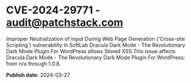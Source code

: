 # CVE-2024-29771 - audit@patchstack.com

Improper Neutralization of Input During Web Page Generation ('Cross-site Scripting') vulnerability in SoftLab Dracula Dark Mode - The Revolutionary Dark Mode Plugin For WordPress allows Stored XSS.This issue affects Dracula Dark Mode - The Revolutionary Dark Mode Plugin For WordPress: from n/a through 1.0.8.



**Publish date:** 2024-03-27
